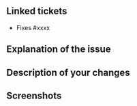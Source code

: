 ## Linked tickets
- Fixes #xxxx

## Explanation of the issue



## Description of your changes



## Screenshots


